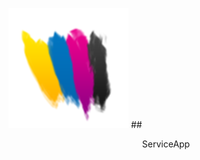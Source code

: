 ![logo](https://github.com/pbwis/serviceapp/blob/master/templates/logo.png)
##<p align="center">ServiceApp </p>
